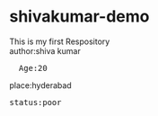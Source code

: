 # shivakumar-demo
This is my first Respository
<br>
author:shiva kumar
<pre>
  Age:20
</pre>
<bre>
place:hyderabad
</bre>
<pre>
status:poor
</pre>
